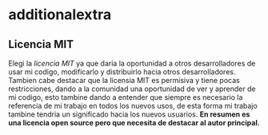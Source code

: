 # additionalextra

## Licencia MIT

Elegi la *licencia MIT* ya que daria la oportunidad a otros desarrolladores de usar mi codigo, modificarlo y distribuirlo hacia otros desarrolladores. 
Tambien cabe destacar que la licensia MIT es permisiva y tiene pocas restricciones, dando a la comunidad una oportunidad de ver y aprender de mi codigo, esto tambine dando 
a entender que siempre es necesario la referencia de mi trabajo en todos los nuevos usos, de esta forma mi trabajo tambine tendria un significado hacia los nuevos usuarios. 
**En resumen es una licencia open source pero que necesita de destacar al autor principal.**
